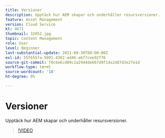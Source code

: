 ```yaml
---
title: Versioner
description: Upptäck hur AEM skapar och underhåller resursversioner.
feature: Asset Management
version: Cloud Service
kt: 4671
thumbnail: 32052.jpg
topic: Content Management
role: User
level: Beginner
last-substantial-update: 2021-09-30T00:00:00Z
exl-id: 55f655fa-5091-4382-ad46-a6f7cee92f76
source-git-commit: f0c6e6cd09c1a2944de667d9f14a2d87d3e2fe1d
workflow-type: tm+mt
source-wordcount: '18'
ht-degree: 0%

---
```


# Versioner

Upptäck hur AEM skapar och underhåller resursversioner.

>[!VIDEO](https://video.tv.adobe.com/v/32052/?quality=12&learn=on&hidetitle=true)
